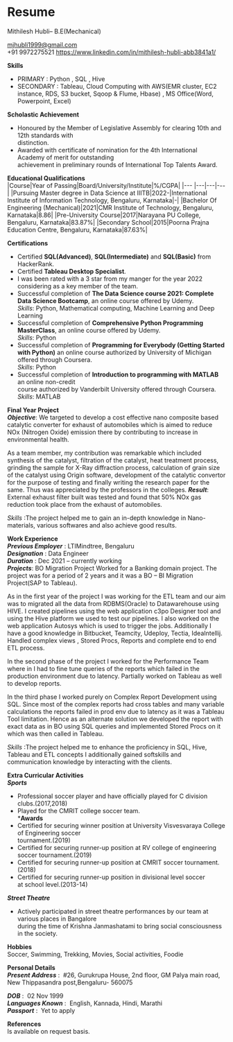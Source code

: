 # Resume
Mithilesh Hubli– B.E(Mechanical)                                                       




mjhubli1999@gmail.com  
+91 9972275521 
https://www.linkedin.com/in/mithilesh-hubli-abb3841a1/

**Skills**  
- PRIMARY : Python , SQL , Hive 
- SECONDARY : Tableau, Cloud Computing with AWS(EMR cluster, EC2 instance, RDS, S3 bucket, Sqoop & Flume, Hbase) , MS Office(Word, Powerpoint, Excel)  

**Scholastic Achievement**   

- Honoured by the Member of Legislative Assembly for clearing 10th and 12th standards with  
  distinction.
- Awarded with certificate of nomination for the 4th International Academy of merit for outstanding  
  achievement in preliminary rounds of International Top Talents Award.

**Educational Qualifications**  
|Course|Year of Passing|Board/University/Institute|%/CGPA|
|--- |---|---|---|
|Pursuing Master degree in Data Science at IIITB|2022-|International Institute of Information Technology, Bengaluru, Karnataka|-|
|Bachelor Of Engineering  (Mechanical)|2021|CMR Institute of Technology, Bengaluru, Karnataka|8.86|
|Pre-University Course|2017|Narayana PU College, Bengaluru, Karnataka|83.87%| 
|Secondary School|2015|Poorna Prajna Education Centre, Bengaluru, Karnataka|87.63%|


**Certifications**

- Certified **SQL(Advanced)**, **SQL(Intermediate)** and **SQL(Basic)** from HackerRank.
- Certified **Tableau Desktop Specialist**.
- I was been rated with a 3 star from my manger for the year 2022 considering as a key member of the team. 
- Successful completion of **The Data Science course 2021: Complete Data Science Bootcamp**, an online course offered by Udemy.    
  *Skills*: Python, Mathematical computing, Machine Learning and Deep Learning  
- Successful completion of **Comprehensive Python Programming MasterClass**, an online course offered by Udemy.  
  *Skills*: Python  
- Successful completion of **Programming for Everybody (Getting Started with Python)** an online
  course authorized by University of Michigan offered through Coursera.  
  *Skills*: Python  
- Successful completion of **Introduction to programming with MATLAB** an online non-credit  
  course authorized by Vanderbilt University offered through Coursera.  
  *Skills*: MATLAB

**Final Year Project**  
***Objective***:
We targeted to develop a cost effective nano composite based catalytic converter for exhaust of automobiles which is aimed to reduce NOx (Nitrogen Oxide) emission there by contributing to increase in environmental health.  

As a team member, my contribution was remarkable which included synthesis of the catalyst, filtration of the catalyst, heat treatment process, grinding the sample for X-Ray diffraction process, calculation of grain size of the catalyst using Origin software, development of the catalytic convertor for the purpose of testing and finally writing the research paper for the same. Thus was appreciated by the professors in the colleges.
***Result***:  
External‌ ‌exhaust‌ ‌filter‌ ‌built‌ ‌was‌ ‌tested‌ ‌and‌ ‌found‌ ‌that‌ 50%‌ ‌NOx‌ ‌gas‌ ‌reduction‌ took‌ ‌place‌ ‌from‌ ‌the‌ ‌exhaust‌ ‌of‌ ‌automobiles.‌  

*Skills* :The project helped me to gain an in-depth knowledge in Nano-materials, various softwares and also achieve good results.

**Work Experience**  
***Previous Employer***	: LTIMindtree, Bengaluru  
***Designation***			: Data Engineer  
***Duration***			: Dec 2021 – currently working  
***Projects***:
BO Migration Project
Worked for a Banking domain project. The project was for a period of 2 years and it was a BO – BI Migration Project(SAP to Tableau). 

As in the first year of the project I was working for the ETL team and our aim was to migrated all the data from RDBMS(Oracle) to Datawarehouse using HIVE. I created pipelines using the web application c3po Designer tool and using the Hive platform we used to test our pipelines. I also worked on the web application Autosys which is used to trigger the jobs. Additionally I have a good knowledge in Bitbucket, Teamcity, Udeploy, Tectia, IdeaIntellij. Handled complex views , Stored Procs, Reports and complete end to end ETL process.

In the second phase of the project I worked for the Performance Team where in I had to fine tune queries of the reports which failed in the production environment due to latency. Partially worked on Tableau as well to develop reports. 

In the third phase I worked purely on Complex Report Development using SQL. Since most of the complex reports had cross tables and many variable calculations the reports failed in prod env due to latency as it was a Tableau Tool limitation. Hence as an alternate solution we developed the report with exact data as in BO using SQL queries and implemented Stored Procs on it which was then called in Tableau. 


*Skills* :The project helped me to enhance the proficiency in SQL, Hive, Tableau and ETL concepts I additionally gained softskills and communication knowledge by interacting with the clients. 

**Extra Curricular Activities**  
***Sports***  
- Professional soccer player and have officially played for C division clubs.(2017,2018)  
- Played for the CMRIT college soccer team.  
***Awards**  
- Certified for securing winner position at University Visvesvaraya College of Engineering soccer  
  tournament.(2019)  
- Certified for securing runner-up position at RV college of engineering  
  soccer tournament.(2019)  
- Certified for securing runner-up position at CMRIT soccer tournament.(2018)  
- Certified for securing runner-up position in divisional level soccer  
  at school level.(2013-14)  
  
***Street Theatre***  
- Actively participated in street theatre performances by our team at various places in Bangalore  
  during the time of Krishna Janmashatami to bring social consciousness in the society.  

**Hobbies**  
Soccer, Swimming, Trekking, Movies, Social activities, Foodie  

**Personal Details**  
***Present Address***	: &nbsp;#26, Gurukrupa House, 2nd floor, GM Palya main road, New Thippasandra post,Bengaluru- 560075  

***DOB***		: &nbsp;02 Nov 1999  
***Languages Known***         : &nbsp;English, Kannada, Hindi, Marathi  
***Passport***		: &nbsp;Yet to apply  

**References**  
Is available on request basis.  




